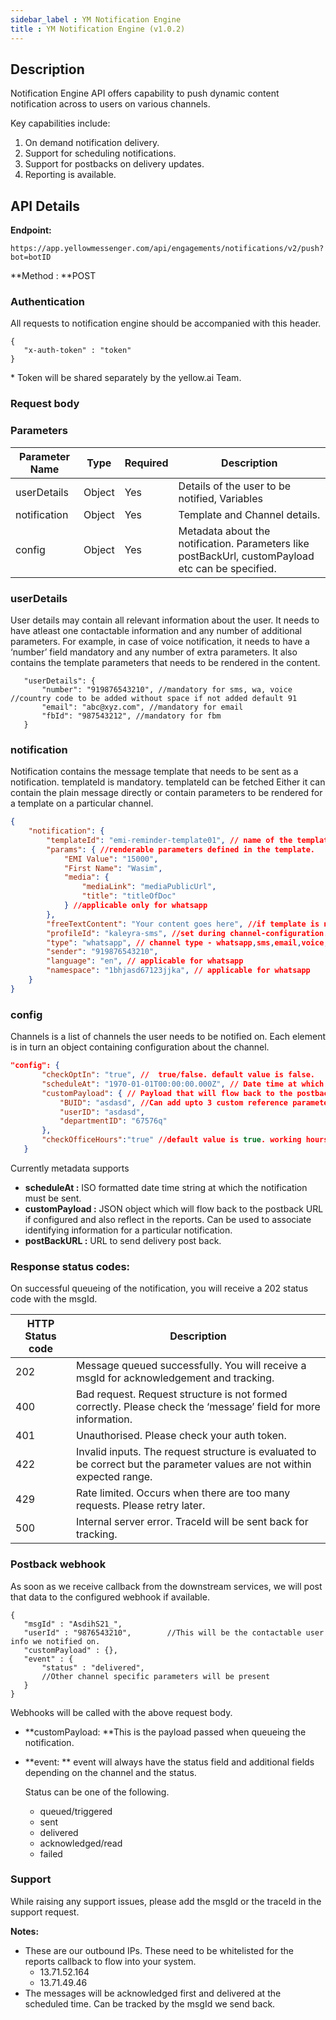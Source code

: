 ```yaml
---
sidebar_label : YM Notification Engine
title : YM Notification Engine (v1.0.2)
---
```


## Description

Notification Engine API offers capability to push dynamic content notification across to users on various channels.


Key capabilities include:
1. On demand notification delivery.
2. Support for scheduling notifications.
3. Support for postbacks on delivery updates.
4. Reporting is available.


## API Details

**Endpoint:**

```
https://app.yellowmessenger.com/api/engagements/notifications/v2/push?bot=botID
```

**Method : **POST

### Authentication

All requests to notification engine should be accompanied with this header.
```
{
   "x-auth-token" : "token"
}
```

\* Token will be shared separately by the yellow.ai Team.

### Request body

### Parameters

| Parameter Name | Type   | Required | Description                                                                                       |
|----------------|--------|----------|---------------------------------------------------------------------------------------------------|
| userDetails    | Object | Yes      | Details of the user to be notified, Variables                                                     |
| notification   | Object | Yes      | Template and Channel details.                                                                     |
| config         | Object | Yes      | Metadata about the notification. Parameters like postBackUrl, customPayload etc can be specified. |


### userDetails

User details may contain all relevant information about the user. It needs to have atleast one contactable information and any number of additional parameters. For example, in case of voice notification, it needs to have a ‘number’ field mandatory and any number of extra parameters. It also contains the template parameters that needs to be rendered in the content.


```
   "userDetails": {
       "number": "919876543210", //mandatory for sms, wa, voice     //country code to be added without space if not added default 91
       "email": "abc@xyz.com", //mandatory for email
       "fbId": "987543212", //mandatory for fbm
   }
```


### notification

Notification contains the message template that needs to be sent as a notification. templateId is mandatory. templateId can be fetched Either it can contain the plain message directly or contain parameters to be rendered for a template on a particular channel. 


```json
{
    "notification": {
        "templateId": "emi-reminder-template01", // name of the template in YM portal. if template is created in waba, name of the template given there. mandatory for wa, sms(wherever applicable)
        "params": { //renderable parameters defined in the template.
            "EMI Value": "15000",
            "First Name": "Wasim",
            "media": {
                "mediaLink": "mediaPublicUrl",
                "title": "titleOfDoc"
            } //applicable only for whatsapp 
        },
        "freeTextContent": "Your content goes here", //if template is not renderable, notification engine will try to send this, subject to channel restrictions
        "profileId": "kaleyra-sms", //set during channel-configuration. optional if only one profile
        "type": "whatsapp", // channel type - whatsapp,sms,email,voice,fbmessenger
        "sender": "919876543210",
        "language": "en", // applicable for whatsapp
        "namespace": "1bhjasd67123jjka", // applicable for whatsapp
    }
}
```


### config

Channels is a list of channels the user needs to be notified on. Each element is in turn an object containing configuration about the channel.

```json
"config": {
       "checkOptIn": "true", //  true/false. default value is false.
       "scheduleAt": "1970-01-01T00:00:00.000Z", // Date time at which the notification should be sent. Default value is immediate. Max limit - 24 hours
       "customPayload": { // Payload that will flow back to the postback webhook and reports.
           "BUID": "asdasd", //Can add upto 3 custom reference parameters
           "userID": "asdasd",
           "departmentID": "67576q"
       },
       "checkOfficeHours":"true" //default value is true. working hours can be configured in portal
   }
```

Currently metadata supports

- **scheduleAt :** ISO formatted date time string at which the notification must be sent.
- **customPayload :** JSON object which will flow back to the postback URL if configured and also reflect in the reports. Can be used to associate identifying information for a particular notification.
- **postBackURL :** URL to send delivery post back.
	

### Response status codes:

On successful queueing of the notification, you will receive a 202 status code with the msgId.

| HTTP Status code | Description                                                                                                              |
|------------------|--------------------------------------------------------------------------------------------------------------------------|
| 202              | Message queued successfully. You will receive a msgId for acknowledgement and tracking.                                  |
| 400              | Bad request. Request structure is not formed correctly. Please check the ‘message’ field for more information.           |
| 401              | Unauthorised. Please check your auth token.                                                                              |
| 422              | Invalid inputs. The request structure is evaluated to be correct but the parameter values are not within expected range. |
| 429              | Rate limited. Occurs when there are too many requests. Please retry later.                                               |
| 500              | Internal server error. TraceId will be sent back for tracking.                                                           |

### Postback webhook
As soon as we receive callback from the downstream services, we will post that data to the configured webhook if available.

```
{
   "msgId" : "AsdihS21_",
   "userId" : "9876543210",        //This will be the contactable user info we notified on.
   "customPayload" : {},
   "event" : {
       "status" : "delivered",
       //Other channel specific parameters will be present
   }
}
```

Webhooks will be called with the above request body.

- **customPayload: **This is the payload passed when queueing the notification.
- **event: ** event will always have the status field and additional fields depending on the channel and the status.

    Status can be one of the following.
    - queued/triggered
    - sent
    - delivered
    - acknowledged/read
    - failed

### Support
While raising any support issues, please add the msgId or the traceId in the support request.

**Notes:**

* These are our outbound IPs. These need to be whitelisted for the reports callback to flow into your system.
    * 13.71.52.164
    * 13.71.49.46
* The messages will be acknowledged first and delivered at the scheduled time. Can be tracked by the msgId we send back.